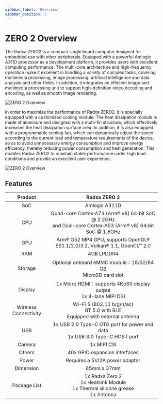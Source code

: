 ```yaml
---
sidebar_label: 'Overview'
sidebar_position: 3
---
```


# ZERO 2 Overview

The Radxa ZERO2 is a compact single board computer designed for embedded use with other peripherals. Equipped with a powerful Amlogic A311D processor as a development platform, it provides users with excellent computing performance. The multi-core architecture and high-frequency operation make it excellent in handling a variety of complex tasks, covering multimedia processing, image processing, artificial intelligence and data analysis and other fields. In addition, it integrates an efficient image and multimedia processing unit to support high-definition video decoding and encoding, as well as smooth image rendering.

![ZERO 2 Overview](/img/zero/zero2/zero2-mark.webp)

In order to maximize the performance of Radxa ZERO2, it is specially equipped with a customized cooling module. The heat dissipation module is made of aluminum and designed with a multi-fin structure, which effectively increases the heat dissipation surface area. In addition, it is also equipped with a programmable cooling fan, which can dynamically adjust the speed according to the current load and temperature requirements of the device, so as to avoid unnecessary energy consumption and improve energy efficiency, thereby reducing power consumption and heat generation. This enables Radxa ZERO2 to maintain stable performance under high load conditions and provide an excellent user experience.

<div className='img_size'>

![ZERO 2 Overview](/img/zero/zero2/zero2-heatsink.webp)

</div>

## Features

|        Product        |                                                 Radxa ZERO 2                                                  |
| :-------------------: | :-----------------------------------------------------------------------------------------------------------: |
|          SoC          |                                                 Amlogic A311D                                                 |
|          CPU          | Quad-core Cortex‑A73 (Arm® v8) 64‑bit SoC @ 2.2GHz<br/>and Dual-core Cortex‑A53 (Arm® v8) 64‑bit SoC @ 1.8GHz |
|          GPU          |                  Arm® G52 MP4 GPU, supports OpenGL® ES1.1/2.0/3.2, Vulkan® 1.1, OpenCL™ 2.0                   |
|          RAM          |                                                  4GB LPDDR4                                                   |
|        Storage        |                        Optional onboard eMMC module：16/32/64 GB<br/>MicroSD card slot                        |
|        Display        |                     1x Micro HDMI：supports 4Kp60 display output <br/>1x 4-lane MIPI DSI                      |
| Wireless Connectivity |               Wi-Fi 5 (802.11 b/g/n/ac)<br/>BT 5.0 with BLE<br/>Equipped with external antenna                |
|          USB          |                 1x USB 2.0 Type-C OTG port for power and data<br/>1x USB 3.0 Type-C HOST port                 |
|        Camera         |                                                  1x MIPI CSI                                                  |
|        Others         |                                         40x GPIO expansion interfaces                                         |
|         Power         |                                        Requires a 5V/2A power adapter                                         |
|       Dimension       |                                                  65mm x 37mm                                                  |
|     Package List      |             1x Radxa Zero 2 <br/>1x Heatsink Module<br/>1x Thermal silicone grease<br/>1x Antenna             |

